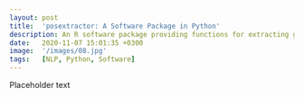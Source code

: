 ```yaml
---
layout: post
title:  'posextractor: A Software Package in Python'
description: An R software package providing functions for extracting grammatical subject-verb-object (SVO) and subject-verb-adjective complement/ adjective modifier (SVA) triples from text. This linguistically improved algorithm has significantly higher precision and recall measures than existing methods. 
date:   2020-11-07 15:01:35 +0300
image:  '/images/08.jpg'
tags:   [NLP, Python, Software]
---
```

Placeholder text